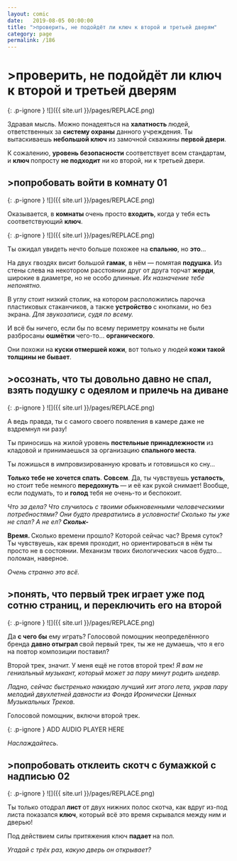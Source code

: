 ```yaml
---
layout: comic
date:   2019-08-05 00:00:00 
title: ">проверить, не подойдёт ли ключ к второй и третьей дверям"
category: page
permalink: /186
---
```

# >проверить, не подойдёт ли ключ к второй и третьей дверям

{: .p-ignore }
![]({{ site.url }}/pages/REPLACE.png)

Здравая мысль. Можно понадеяться на <strong>халатность </strong>людей, ответственных за <strong>систему охраны</strong> данного учреждения. Ты вытаскиваешь <strong>небольшой ключ</strong> из замочной скважины <strong>первой двери</strong>.

К сожалению, <strong>уровень безопасности</strong> соответствует всем стандартам, и <strong>ключ </strong>попросту <strong>не подходит</strong> ни ко второй, ни к третьей двери.

## >попробовать войти в комнату 01

{: .p-ignore }
![]({{ site.url }}/pages/REPLACE.png)

Оказывается, в <strong>комнаты </strong>очень просто <strong>входить</strong>, когда у тебя есть соответствующий <strong>ключ</strong>.

{: .p-ignore }
![]({{ site.url }}/pages/REPLACE.png)

Ты ожидал увидеть нечто больше похожее на <strong>спальню</strong>, но <strong>это</strong>…

На двух гвоздях висит большой <strong>гамак</strong>, в нём — помятая <strong>подушка</strong>. Из стены слева на некотором расстоянии друг от друга торчат <strong>жерди</strong>, широкие в диаметре, но не особо длинные. <em>Их назначение тебе непонятно.</em>

В углу стоит низкий столик, на котором расположились парочка пластиковых стаканчиков, а также <strong>устройство </strong>с кнопками, но без экрана. <em>Для звукозаписи, судя по всему.</em>

И всё бы ничего, если бы по всему периметру комнаты не были разбросаны <strong>ошмётки </strong>чего-то… <strong>органического</strong>. 

Они похожи на <strong>куски отмершей кожи</strong>, вот только у людей<strong> кожи такой толщины не бывает</strong>.

## >осознать, что ты довольно давно не спал, взять подушку с одеялом и прилечь на диване

{: .p-ignore }
![]({{ site.url }}/pages/REPLACE.png)

А ведь правда, ты с самого своего появления в камере даже не вздремнул ни разу!

Ты приносишь на жилой уровень <strong>постельные принадлежности</strong> из кладовой и принимаешься за организацию <strong>спального места</strong>.

Ты ложишься в импровизированную кровать и готовишься ко сну…

<strong>Только тебе не хочется спать</strong>. <strong>Совсем</strong>. Да, ты чувствуешь <strong>усталость</strong>, но стоит тебе немного <strong>передохнуть </strong>— и её как рукой снимает! Вообще, если подумать, то и <strong>голод </strong>тебя не очень-то и беспокоит.

<em>Что за дела? Что случилось с твоими обыкновенными человеческими потребностями? Они будто превратились в условности! Сколько ты уже не спал? А не ел? <strong>Скольк-</strong></em>

<strong>Время. </strong>Сколько времени прошло? Которой сейчас час? Время суток? Ты чувствуешь, как время проходит, но ориентироваться в нём ты просто не в состоянии. Механизм твоих биологических часов будто… поломан, наверное.

<em>Очень странно это всё.</em>

## >понять, что первый трек играет уже под сотню страниц, и переключить его на второй

{: .p-ignore }
![]({{ site.url }}/pages/REPLACE.png)

Да <strong>с чего бы</strong> ему играть? Голосовой помощник неопределённого бренда <strong>давно отыграл </strong>свой первый трек, ты же не думаешь, что я его на повтор композиции поставил?

Второй трек, значит. У меня ещё не готов второй трек! <em>Я вам не гениальный музыкант, который может за пару минут родить шедевр.</em>

<em>Ладно, сейчас быстренько накидаю лучший хит этого лета, украв пару мелодий двухлетней давности из Фонда Иронически Ценных Музыкальных Треков.</em>

Голосовой помощник, включи второй трек. 

{: .p-ignore }
ADD AUDIO PLAYER HERE

<em>Наслаждайтесь.</em>

## >попробовать отклеить скотч с бумажкой с надписью 02

{: .p-ignore }
![]({{ site.url }}/pages/REPLACE.png)

Ты только отодрал <strong>лист </strong>от двух нижних полос скотча, как вдруг из-под листа показался <strong>ключ</strong>, который всё это время скрывался между ним и дверью!

Под действием силы притяжения ключ <strong>падает </strong>на пол. 

<em>Угадай с трёх раз, какую дверь он открывает?</em>
